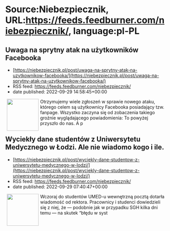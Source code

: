 # Source:Niebezpiecznik, URL:https://feeds.feedburner.com/niebezpiecznik/, language:pl-PL

## Uwaga na sprytny atak na użytkowników Facebooka
 - [https://niebezpiecznik.pl/post/uwaga-na-sprytny-atak-na-uzytkownikow-facebooka/](https://niebezpiecznik.pl/post/uwaga-na-sprytny-atak-na-uzytkownikow-facebooka/)
 - RSS feed: https://feeds.feedburner.com/niebezpiecznik/
 - date published: 2022-09-29 14:58:45+00:00

<a href="https://niebezpiecznik.pl/post/uwaga-na-sprytny-atak-na-uzytkownikow-facebooka/"><img align="left" alt="" class="alignleft tfe wp-post-image" height="100" hspace="5" src="https://niebezpiecznik.pl/wp-content/uploads/2022/09/fbscam00-150x150.jpg" width="100" /></a>Otrzymujemy wiele zgłoszeń w sprawie nowego ataku, którego celem są użytkownicy Facebooka posiadający tzw. fanpage. Wszystko zaczyna się od zobaczenia takiego groźnie wyglądającego powiadomienia: To powyżej przyszło do nas. A p

## Wyciekły dane studentów z Uniwersytetu Medycznego w Łodzi. Ale nie wiadomo kogo i ile.
 - [https://niebezpiecznik.pl/post/wyciekly-dane-studentow-z-uniwersytetu-medycznego-w-lodzi/](https://niebezpiecznik.pl/post/wyciekly-dane-studentow-z-uniwersytetu-medycznego-w-lodzi/)
 - RSS feed: https://feeds.feedburner.com/niebezpiecznik/
 - date published: 2022-09-29 07:40:47+00:00

<a href="https://niebezpiecznik.pl/post/wyciekly-dane-studentow-z-uniwersytetu-medycznego-w-lodzi/"><img align="left" alt="" class="alignleft tfe wp-post-image" height="100" hspace="5" src="https://niebezpiecznik.pl/wp-content/uploads/2022/09/umed-wyciek-150x150.png" width="100" /></a>Wczoraj do studentów UMED-u wewnętrzną pocztą dotarła wiadomość od rektora. Pracownicy i studenci dowiedzieli się z niej, że &#8212; podobnie jak w przypadku SGH kilka dni temu &#8212; na skutek &#8220;błędu w syst

